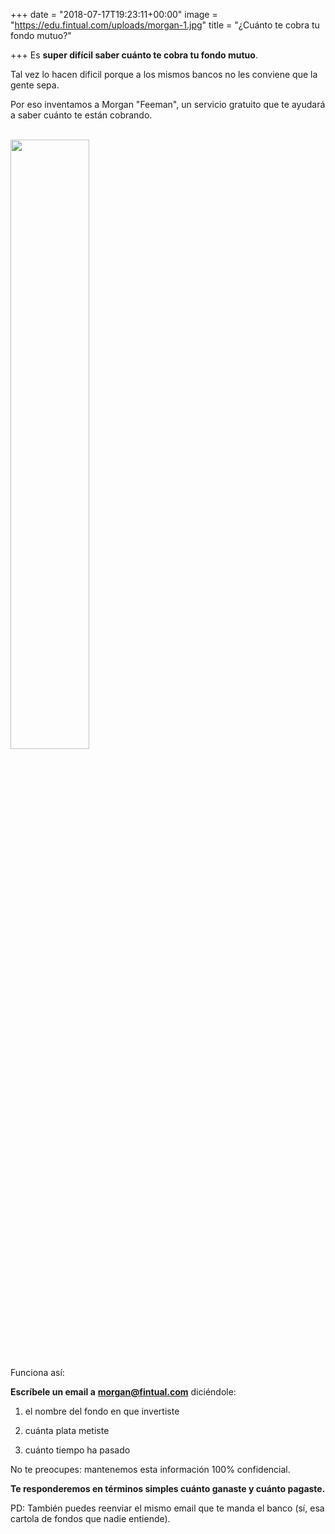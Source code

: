 +++
date = "2018-07-17T19:23:11+00:00"
image = "https://edu.fintual.com/uploads/morgan-1.jpg"
title = "¿Cuánto te cobra tu fondo mutuo?"

+++
Es **super difícil saber cuánto te cobra tu fondo mutuo**.

Tal vez lo hacen dificil porque a los mismos bancos no les conviene que la gente sepa. 

Por eso inventamos a Morgan "Feeman", un servicio gratuito que te ayudará a saber cuánto te están cobrando.

<br>

<img src="/uploads/morgan.jpg" style="width:50%;height: auto;"/>

<br>

Funciona así:

**Escríbele un email a** [**morgan@fintual.com**](mailto://morgan@fintual.com) diciéndole:

1) el nombre del fondo en que invertiste

2) cuánta plata metiste

3) cuánto tiempo ha pasado

No te preocupes: mantenemos esta información 100% confidencial.

**Te responderemos en términos simples cuánto ganaste y cuánto pagaste.**

PD: También puedes reenviar el mismo email que te manda el banco (sí, esa cartola de fondos que nadie entiende).